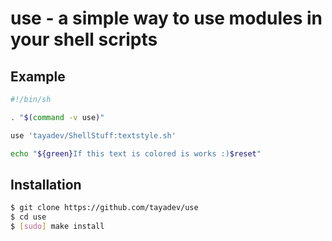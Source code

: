 # use - a simple way to use modules in your shell scripts

## Example

```sh
#!/bin/sh

. "$(command -v use)"

use 'tayadev/ShellStuff:textstyle.sh'

echo "${green}If this text is colored is works :)$reset"
```

## Installation
```sh
$ git clone https://github.com/tayadev/use
$ cd use
$ [sudo] make install
```
